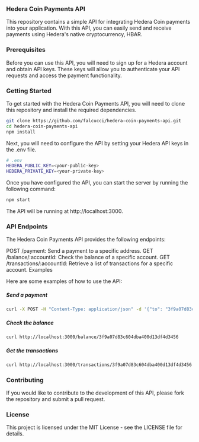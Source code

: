 ### Hedera Coin Payments API

This repository contains a simple API for integrating Hedera Coin payments into your application. With this API, you can easily send and receive payments using Hedera's native cryptocurrency, HBAR.

### Prerequisites

Before you can use this API, you will need to sign up for a Hedera account and obtain API keys. These keys will allow you to authenticate your API requests and access the payment functionality.

### Getting Started

To get started with the Hedera Coin Payments API, you will need to clone this repository and install the required dependencies.

```bash
git clone https://github.com/falcucci/hedera-coin-payments-api.git
cd hedera-coin-payments-api
npm install
```

Next, you will need to configure the API by setting your Hedera API keys in the .env file.

```bash
# .env
HEDERA_PUBLIC_KEY=<your-public-key>
HEDERA_PRIVATE_KEY=<your-private-key>
```

Once you have configured the API, you can start the server by running the following command:

```bash
npm start
```
The API will be running at http://localhost:3000.

### API Endpoints

The Hedera Coin Payments API provides the following endpoints:

POST /payment: Send a payment to a specific address.
GET /balance/:accountId: Check the balance of a specific account.
GET /transactions/:accountId: Retrieve a list of transactions for a specific account.
Examples

Here are some examples of how to use the API:

##### Send a payment
```bash
curl -X POST -H "Content-Type: application/json" -d '{"to": "3f9a07d83c604dba400d13df4d3456", "amount": 100}' http://localhost:3000/payment
```

##### Check the balance
```bash
curl http://localhost:3000/balance/3f9a07d83c604dba400d13df4d3456
```

##### Get the transactions
```bash
curl http://localhost:3000/transactions/3f9a07d83c604dba400d13df4d3456
```

### Contributing

If you would like to contribute to the development of this API, please fork the repository and submit a pull request.

### License

This project is licensed under the MIT License - see the LICENSE file for details.
